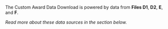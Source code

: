 The Custom Award Data Download is powered by data from **Files
D1**, **D2**, **E**, and **F**.

*Read more about these data sources in the section below.*

